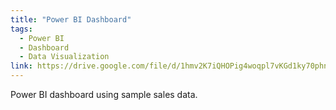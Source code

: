 ```yaml
---
title: "Power BI Dashboard"
tags:
  - Power BI
  - Dashboard
  - Data Visualization
link: https://drive.google.com/file/d/1hmv2K7iQHOPig4woqpl7vKGd1ky70phn/view?usp=sharing
---
```

Power BI dashboard using sample sales data.
